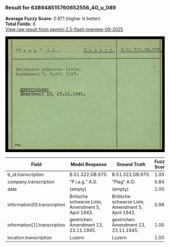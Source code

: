 ### Result for 638948515760652556_40_u_089
**Average Fuzzy Score:** 0.971 (higher is better)<br>
**Total Fields:** 6<br>
[View raw result from gemini-2.5-flash-preview-09-2025](https://github.com/RISE-UNIBAS/humanities_data_benchmark/blob/main/results/2025-10-24/T0231/request_T0231_638948515760652556_40_u_089.json)

<img src="https://github.com/RISE-UNIBAS/humanities_data_benchmark/blob/main/benchmarks/blacklist/images/638948515760652556_40_u_089.jpg?raw=true" alt="638948515760652556_40_u_089" width="600px">

| Field | Model Response | Ground Truth | Fuzzy Score | Match |
|-------|----------------|--------------|-------------|-------|
| b_id.transcription | B.51.322.GB.970. | B.51.322.GB.970. | 1.000 | ✅ |
| company.transcription | "P.i.a.g." A.G. | "Piag" A.G. | 0.846 | ❌ |
| date | (empty) | (empty) | 1.000 | ✅ |
| information[0].transcription | Britische schwarze Liste, Amendment 5, April 1943. | Britische schwarze Liste,<br>Amendment 5, April 1943. | 0.980 | ✅ |
| information[1].transcription | gestrichen:<br>Amendment 13, 23.11.1945. | gestrichen:<br>Amendment 13, 23.11.1945. | 1.000 | ✅ |
| location.transcription | Luzern | Luzern | 1.000 | ✅ |
